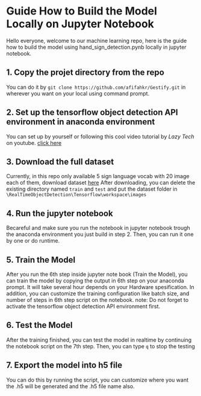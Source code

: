 # Guide How to Build the Model Locally on Jupyter Notebook
Hello everyone, welcome to our machine learning repo, here is the guide how to build the model using hand_sign_detection.pynb locally in jupyter notebook.

## 1. Copy the projet directory from the repo
You can do it by `git clone https://github.com/afifahkr/Gestify.git` in wherever you want on your local using command prompt.
## 2. Set up the tensorflow object detection API environment in anaconda environment
You can set up by yourself or following this cool video tutorial by *Lazy Tech* on youtube. [click here]([https://www.example.com](https://www.youtube.com/watch?v=rRwflsS67ow)https://www.youtube.com/watch?v=rRwflsS67ow)
## 3. Download the full dataset 
Currently, in this repo only available 5 sign language vocab with 20 image each of them, download dataset [here](https://www.kaggle.com/datasets/zuhadharkasyalhikam/dataset-sistem-isyarat-bahasa-indonesia-sibi)
After downloading, you can delete the existing directory named `train` and `test` and put the dataset folder in `\RealTimeObjectDetection\Tensorflow\workspace\images` 
## 4. Run the jupyter notebook 
Becareful and make sure you run the notebook in jupyter notebook trough the anaconda environment you just build in step 2.
Then, you can run it one by one or do runtime.
## 5. Train the Model
After you run the 6th step inside jupyter note book (Train the Model), you can train the model by copying the output in 6th step on your anaconda prompt.
It will take several hour depends on your Hardware spesification.
In addition, you can customize the training configuration like batch size, and number of steps in 6th step script on the notebook. 
note: Do not forget to activate the tensorflow object detection API environment first.
## 6. Test the Model
After the training finished, you can test the model in realtime by continuing the notebook script on the 7th step.
Then, you can type `q` to stop the testing
## 7. Export the model into h5 file
You can do this by running the script, you can customize where you want the .h5 will be generated and the .h5 file name also.
